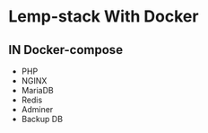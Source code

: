 # Lemp-stack With Docker
## IN Docker-compose
* PHP
* NGINX
* MariaDB
* Redis
* Adminer
* Backup DB

